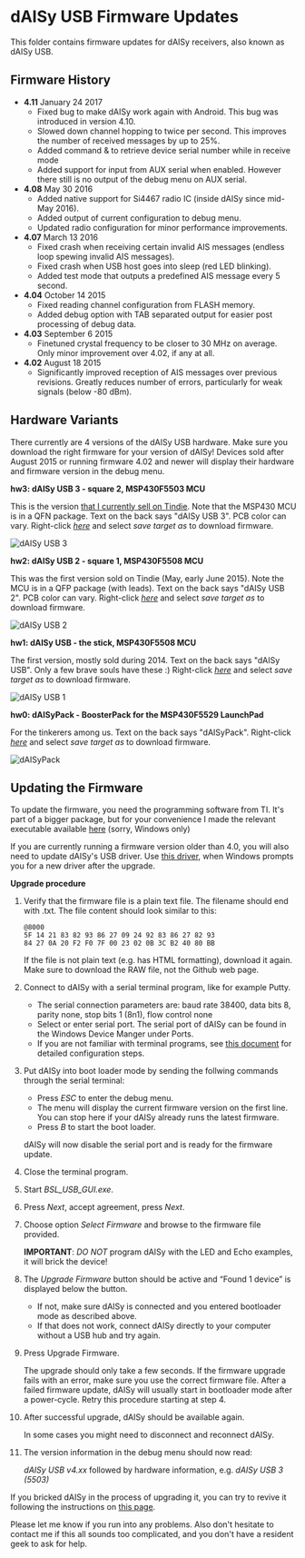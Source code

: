 # dAISy USB Firmware Updates

This folder contains firmware updates for dAISy receivers, also known as dAISy USB.

## Firmware History

* **4.11** January 24 2017
  - Fixed bug to make dAISy work again with Android. This bug was introduced in version 4.10.
  - Slowed down channel hopping to twice per second. This improves the number of received messages by up to 25%.
  - Added command & to retrieve device serial number while in receive mode
  - Added support for input from AUX serial when enabled. However there still is no output of the debug menu on AUX serial.
* **4.08** May 30 2016
  - Added native support for Si4467 radio IC (inside dAISy since mid-May 2016).
  - Added output of current configuration to debug menu.
  - Updated radio configuration for minor performance improvements.
* **4.07** March 13 2016
  - Fixed crash when receiving certain invalid AIS messages (endless loop spewing invalid AIS messages). 
  - Fixed crash when USB host goes into sleep (red LED blinking).
  - Added test mode that outputs a predefined AIS message every 5 second.
* **4.04** October 14 2015
  - Fixed reading channel configuration from FLASH memory.
  - Added debug option with TAB separated output for easier post processing of debug data.
* **4.03** September 6 2015
  - Finetuned crystal frequency to be closer to 30 MHz on average. Only minor improvement over 4.02, if any at all.
* **4.02** August 18 2015
  - Significantly improved reception of AIS messages over previous revisions. Greatly reduces number of errors, particularly for weak signals (below -80 dBm).

## Hardware Variants

There currently are 4 versions of the dAISy USB hardware. Make sure you download the right firmware for your version of dAISy!
Devices sold after August 2015 or running firmware 4.02 and newer will display their hardware and firmware version in the debug menu.

**hw3: dAISy USB 3 - square 2, MSP430F5503 MCU**

This is the version [that I currently sell on Tindie](https://www.tindie.com/products/astuder/daisy-ais-receiver/).
Note that the MSP430 MCU is in a QFN package. Text on the back says "dAISy USB 3". PCB color can vary.
Right-click *[here](https://github.com/astuder/dAISy/raw/master/Firmware/Daisy_hw3_fw4_11.txt)* and select *save target as* to download firmware.

![dAISy USB 3](../Pictures/dAISyUSB3.jpg)

**hw2: dAISy USB 2 - square 1, MSP430F5508 MCU**

This was the first version sold on Tindie (May, early June 2015). Note the MCU is in a QFP package (with leads). Text on the back says "dAISy USB 2".
PCB color can vary. Right-click *[here](https://github.com/astuder/dAISy/raw/master/Firmware/Daisy_hw2_fw4_11.txt)* and select *save target as* to download firmware.

![dAISy USB 2](../Pictures/dAISyUSB2.jpg)

**hw1: dAISy USB - the stick, MSP430F5508 MCU**

The first version, mostly sold during 2014. Text on the back says "dAISy USB". Only a few brave souls have these :)
Right-click *[here](https://github.com/astuder/dAISy/raw/master/Firmware/Daisy_hw1_fw4_11.txt)* and select *save target as* to download firmware.

![dAISy USB 1](../Pictures/dAISyUSB1.jpg)

**hw0: dAISyPack - BoosterPack for the MSP430F5529 LaunchPad**

For the tinkerers among us. Text on the back says "dAISyPack".
Right-click *[here](https://github.com/astuder/dAISy/raw/master/Firmware/Daisy_hw0_fw4_11.txt)* and select *save target as* to download firmware.

![dAISyPack](../Pictures/dAISyUSBBoosterPack.jpg)

## Updating the Firmware

To update the firmware, you need the programming software from TI. It's part of a bigger package, but for your convenience I made the relevant executable available [here](http://www.adrianstuder.com/daisy/BSL_USB_GUI.zip) (sorry, Windows only)

If you are currently running a firmware version older than 4.0, you will also need to update dAISy's USB driver. Use [this driver](http://www.adrianstuder.com/daisy/daisyUSB%20inf%20v2.zip), when Windows prompts you for a new driver after the upgrade.

**Upgrade procedure**

1.  Verify that the firmware file is a plain text file. The filename should end with .txt. The file content should look similar to this:
	~~~~
	@8000
    5F 14 21 83 82 93 86 27 09 24 92 83 86 27 82 93 
    84 27 0A 20 F2 F0 7F 00 23 02 0B 3C B2 40 80 BB 
	~~~~
	If the file is not plain text (e.g. has HTML formatting), download it again. Make sure to download the RAW file, not the Github web page.

2.	Connect to dAISy with a serial terminal program, like for example Putty.
    - The serial connection parameters are: baud rate 38400, data bits 8, parity none, stop bits 1 (8n1), flow control none
	- Select or enter serial port. The serial port of dAISy can be found in the Windows Device Manger under Ports.
	- If you are not familiar with terminal programs, see [this document](http://www.microsemi.com/document-portal/doc_view/130815-configuring-serial-terminal-emulation-programs) for detailed configuration steps.

3.	Put dAISy into boot loader mode by sending the follwing commands through the serial terminal:
	- Press *ESC* to enter the debug menu.
	- The menu will display the current firmware version on the first line. You can stop here if your dAISy already runs the latest firmware.
	- Press *B* to start the boot loader.
	
	dAISy will now disable the serial port and is ready for the firmware update.

4.	Close the terminal program.

5.	Start *BSL_USB_GUI.exe*.

6.	Press *Next*, accept agreement, press *Next*.

7.	Choose option *Select Firmware* and browse to the firmware file provided.
	
	**IMPORTANT**: *DO NOT* program dAISy with the LED and Echo examples, it will brick the device!

8.	The *Upgrade Firmware* button should be active and “Found 1 device” is displayed below the button.
	- If not, make sure dAISy is connected and you entered bootloader mode as described above.
	- If that does not work, connect dAISy directly to your computer without a USB hub and try again.
	
9.	Press Upgrade Firmware.
	
	The upgrade should only take a few seconds.
	If the firmware upgrade fails with an error, make sure you use the correct firmware file.
	After a failed firmware update, dAISy will usually start in bootloader mode after a power-cycle. Retry this procedure starting
	at step 4.

10.	After successful upgrade, dAISy should be available again.

	In some cases you might need to disconnect and reconnect dAISy.

11.	The version information in the debug menu should now read:

	*dAISy USB v4.xx* followed by hardware information, e.g. *dAISy USB 3 (5503)*

If you bricked dAISy in the process of upgrading it, you can try to revive it following the instructions on [this page](./unbrick-daisy.md).
	
Please let me know if you run into any problems. Also don't hesitate to contact me if this all sounds too complicated,
and you don't have a resident geek to ask for help. 